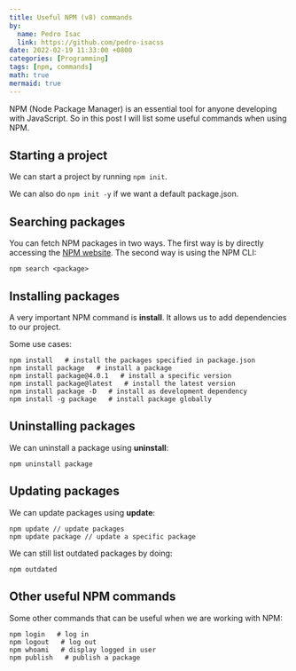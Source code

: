 ```yaml
---
title: Useful NPM (v8) commands
by:
  name: Pedro Isac
  link: https://github.com/pedro-isacss
date: 2022-02-19 11:33:00 +0800
categories: [Programming]
tags: [npm, commands]
math: true
mermaid: true
---
```


NPM (Node Package Manager) is an essential tool for anyone developing with JavaScript. So in this post I will list some useful commands when using NPM.

## Starting a project

We can start a project by running `npm init`.

We can also do `npm init -y` if we want a default package.json.

## Searching packages

You can fetch NPM packages in two ways. The first way is by directly accessing the [NPM website](https://www.npmjs.com/). The second way is using the NPM CLI:

```shell
npm search <package>
```

## Installing packages

A very important NPM command is **install**. It allows us to add dependencies to our project.

Some use cases:

```shell
npm install   # install the packages specified in package.json
npm install package   # install a package
npm install package@4.0.1   # install a specific version
npm install package@latest   # install the latest version
npm install package -D   # install as development dependency
npm install -g package   # install package globally
```

## Uninstalling packages

We can uninstall a package using **uninstall**:

```shell
npm uninstall package
```

## Updating packages

We can update packages using **update**:

```shell
npm update // update packages
npm update package // update a specific package
```

We can still list outdated packages by doing:

```shell
npm outdated
```

## Other useful NPM commands

Some other commands that can be useful when we are working with NPM:

```shell
npm login   # log in
npm logout   # log out
npm whoami   # display logged in user
npm publish   # publish a package
```
